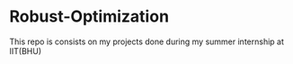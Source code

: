 # Robust-Optimization
This repo is consists on my projects done during my summer internship at IIT(BHU)
